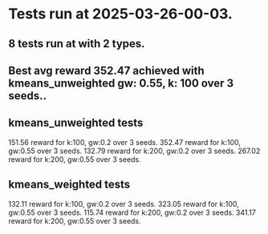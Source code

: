 # Tests run at 2025-03-26-00-03.
## 8 tests run at with 2 types.
## Best avg reward 352.47 achieved with kmeans_unweighted gw: 0.55, k: 100 over 3 seeds..


## kmeans_unweighted tests
151.56 reward for k:100, gw:0.2 over 3 seeds.
352.47 reward for k:100, gw:0.55 over 3 seeds.
132.79 reward for k:200, gw:0.2 over 3 seeds.
267.02 reward for k:200, gw:0.55 over 3 seeds.

## kmeans_weighted tests
132.11 reward for k:100, gw:0.2 over 3 seeds.
323.05 reward for k:100, gw:0.55 over 3 seeds.
115.74 reward for k:200, gw:0.2 over 3 seeds.
341.17 reward for k:200, gw:0.55 over 3 seeds.
